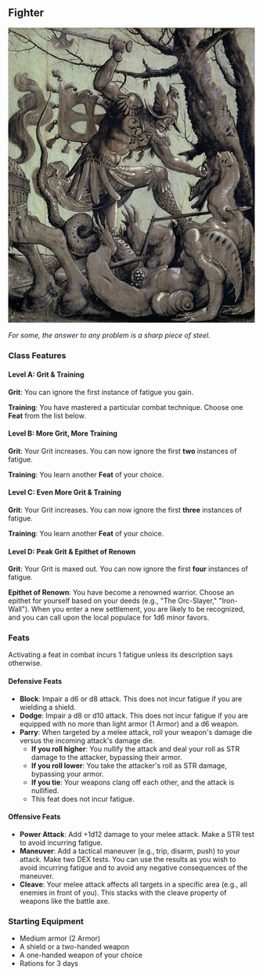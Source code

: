 ## Fighter

![A stoic warrior in full plate armor](/images/fighter.jpg)

*For some, the answer to any problem is a sharp piece of steel.*

### Class Features

#### Level A: Grit & Training

**Grit**: You can ignore the first instance of fatigue you gain.

**Training**: You have mastered a particular combat technique. Choose one **Feat** from the list below.

#### Level B: More Grit, More Training

**Grit**: Your Grit increases. You can now ignore the first **two** instances of fatigue.

**Training**: You learn another **Feat** of your choice.

#### Level C: Even More Grit & Training

**Grit**: Your Grit increases. You can now ignore the first **three** instances of fatigue.

**Training**: You learn another **Feat** of your choice.

#### Level D: Peak Grit & Epithet of Renown

**Grit**: Your Grit is maxed out. You can now ignore the first **four** instances of fatigue.

**Epithet of Renown**: You have become a renowned warrior. Choose an epithet for yourself based on your deeds (e.g., "The Orc-Slayer," "Iron-Wall"). When you enter a new settlement, you are likely to be recognized, and you can call upon the local populace for 1d6 minor favors.

### Feats

Activating a feat in combat incurs 1 fatigue unless its description says otherwise.

#### Defensive Feats

*   **Block**: Impair a d6 or d8 attack. This does not incur fatigue if you are wielding a shield.
*   **Dodge**: Impair a d8 or d10 attack. This does not incur fatigue if you are equipped with no more than light armor (1 Armor) and a d6 weapon.
*   **Parry**: When targeted by a melee attack, roll your weapon's damage die versus the incoming attack's damage die.
    *   **If you roll higher**: You nullify the attack and deal your roll as STR damage to the attacker, bypassing their armor.
    *   **If you roll lower**: You take the attacker's roll as STR damage, bypassing your armor.
    *   **If you tie**: Your weapons clang off each other, and the attack is nullified.
    *   This feat does not incur fatigue.

#### Offensive Feats

*   **Power Attack**: Add +1d12 damage to your melee attack. Make a STR test to avoid incurring fatigue.
*   **Maneuver**: Add a tactical maneuver (e.g., trip, disarm, push) to your attack. Make two DEX tests. You can use the results as you wish to avoid incurring fatigue and to avoid any negative consequences of the maneuver.
*   **Cleave**: Your melee attack affects all targets in a specific area (e.g., all enemies in front of you). This stacks with the cleave property of weapons like the battle axe.

### Starting Equipment

-   Medium armor (2 Armor)
-   A shield or a two-handed weapon
-   A one-handed weapon of your choice
-   Rations for 3 days
